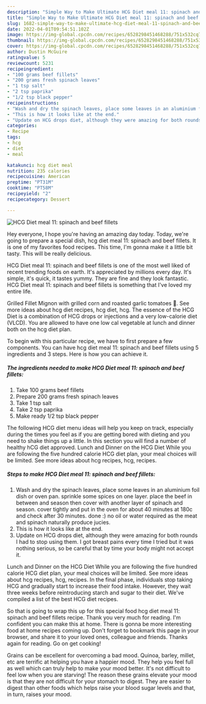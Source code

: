 ```yaml
---
description: "Simple Way to Make Ultimate HCG Diet meal 11: spinach and beef fillets"
title: "Simple Way to Make Ultimate HCG Diet meal 11: spinach and beef fillets"
slug: 1682-simple-way-to-make-ultimate-hcg-diet-meal-11-spinach-and-beef-fillets
date: 2022-04-01T09:54:51.102Z
image: https://img-global.cpcdn.com/recipes/6528298451468288/751x532cq70/hcg-diet-meal-11-spinach-and-beef-fillets-recipe-main-photo.jpg
thumbnail: https://img-global.cpcdn.com/recipes/6528298451468288/751x532cq70/hcg-diet-meal-11-spinach-and-beef-fillets-recipe-main-photo.jpg
cover: https://img-global.cpcdn.com/recipes/6528298451468288/751x532cq70/hcg-diet-meal-11-spinach-and-beef-fillets-recipe-main-photo.jpg
author: Dustin McGuire
ratingvalue: 5
reviewcount: 5231
recipeingredient:
- "100 grams beef fillets"
- "200 grams fresh spinach leaves"
- "1 tsp salt"
- "2 tsp paprika"
- "1/2 tsp black pepper"
recipeinstructions:
- "Wash and dry the spinach leaves, place some leaves in an aluminium foil dish or oven pan. sprinkle some spices on one layer. place the beef in between and season then cover with another layer of spinach and season. cover tightly and put in the oven for about 40 minutes at 180c and check after 30 minutes. done :) no oil or water required as the meat and spinach naturally produce jucies."
- "This is how it looks like at the end."
- "Update on HCG drops diet, although they were amazing for both rounds I had to stop using them. I got breast pains every time I tried but it was nothing serious, so be careful that by time your body might not accept it."
categories:
- Recipe
tags:
- hcg
- diet
- meal

katakunci: hcg diet meal 
nutrition: 235 calories
recipecuisine: American
preptime: "PT31M"
cooktime: "PT58M"
recipeyield: "2"
recipecategory: Dessert

---
```



![HCG Diet meal 11: spinach and beef fillets](https://img-global.cpcdn.com/recipes/6528298451468288/751x532cq70/hcg-diet-meal-11-spinach-and-beef-fillets-recipe-main-photo.jpg)

Hey everyone, I hope you're having an amazing day today. Today, we're going to prepare a special dish, hcg diet meal 11: spinach and beef fillets. It is one of my favorites food recipes. This time, I'm gonna make it a little bit tasty. This will be really delicious.

HCG Diet meal 11: spinach and beef fillets is one of the most well liked of recent trending foods on earth. It's appreciated by millions every day. It's simple, it's quick, it tastes yummy. They are fine and they look fantastic. HCG Diet meal 11: spinach and beef fillets is something that I've loved my entire life.

Grilled Fillet Mignon with grilled corn and roasted garlic tomatoes 🍅. See more ideas about hcg diet recipes, hcg diet, hcg. The essence of the HCG Diet is a combination of HCG drops or injections and a very low-calorie diet (VLCD). You are allowed to have one low cal vegetable at lunch and dinner both on the hcg diet plan.


To begin with this particular recipe, we have to first prepare a few components. You can have hcg diet meal 11: spinach and beef fillets using 5 ingredients and 3 steps. Here is how you can achieve it.

<!--inarticleads1-->

##### The ingredients needed to make HCG Diet meal 11: spinach and beef fillets:

1. Take 100 grams beef fillets
1. Prepare 200 grams fresh spinach leaves
1. Take 1 tsp salt
1. Take 2 tsp paprika
1. Make ready 1/2 tsp black pepper


The following HCG diet menu ideas will help you keep on track, especially during the times you feel as if you are getting bored with dieting and you need to shake things up a little. In this section you will find a number of healthy hCG diet approved. Lunch and Dinner on the HCG Diet While you are following the five hundred calorie HCG diet plan, your meal choices will be limited. See more ideas about hcg recipes, hcg, recipes. 

<!--inarticleads2-->

##### Steps to make HCG Diet meal 11: spinach and beef fillets:

1. Wash and dry the spinach leaves, place some leaves in an aluminium foil dish or oven pan. sprinkle some spices on one layer. place the beef in between and season then cover with another layer of spinach and season. cover tightly and put in the oven for about 40 minutes at 180c and check after 30 minutes. done :) no oil or water required as the meat and spinach naturally produce jucies.
1. This is how it looks like at the end.
1. Update on HCG drops diet, although they were amazing for both rounds I had to stop using them. I got breast pains every time I tried but it was nothing serious, so be careful that by time your body might not accept it.


Lunch and Dinner on the HCG Diet While you are following the five hundred calorie HCG diet plan, your meal choices will be limited. See more ideas about hcg recipes, hcg, recipes. In the final phase, individuals stop taking HCG and gradually start to increase their food intake. However, they wait three weeks before reintroducing starch and sugar to their diet. We&#39;ve compiled a list of the best HCG diet recipes. 

So that is going to wrap this up for this special food hcg diet meal 11: spinach and beef fillets recipe. Thank you very much for reading. I'm confident you can make this at home. There is gonna be more interesting food at home recipes coming up. Don't forget to bookmark this page in your browser, and share it to your loved ones, colleague and friends. Thanks again for reading. Go on get cooking!

Grains can be excellent for overcoming a bad mood. Quinoa, barley, millet, etc are terrific at helping you have a happier mood. They help you feel full as well which can truly help to make your mood better. It's not difficult to feel low when you are starving! The reason these grains elevate your mood is that they are not difficult for your stomach to digest. They are easier to digest than other foods which helps raise your blood sugar levels and that, in turn, raises your mood.

